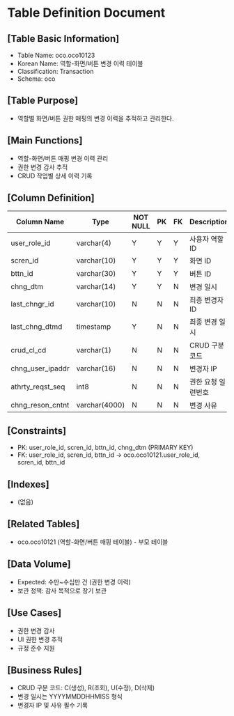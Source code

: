 # Table Definition Document

## [Table Basic Information]
- Table Name: oco.oco10123
- Korean Name: 역할-화면/버튼 변경 이력 테이블
- Classification: Transaction
- Schema: oco

## [Table Purpose]
- 역할별 화면/버튼 권한 매핑의 변경 이력을 추적하고 관리한다.

## [Main Functions]
- 역할-화면/버튼 매핑 변경 이력 관리
- 권한 변경 감사 추적
- CRUD 작업별 상세 이력 기록

## [Column Definition]

| Column Name | Type | NOT NULL | PK | FK | Description |
|-------------|------|----------|----|----|-------------|
| user_role_id | varchar(4) | Y | Y | Y | 사용자 역할 ID |
| scren_id | varchar(10) | Y | Y | Y | 화면 ID |
| bttn_id | varchar(30) | Y | Y | Y | 버튼 ID |
| chng_dtm | varchar(14) | Y | Y | N | 변경 일시 |
| last_chngr_id | varchar(10) | N | N | N | 최종 변경자 ID |
| last_chng_dtmd | timestamp | Y | N | N | 최종 변경 일시 |
| crud_cl_cd | varchar(1) | N | N | N | CRUD 구분 코드 |
| chng_user_ipaddr | varchar(16) | N | N | N | 변경자 IP |
| athrty_reqst_seq | int8 | N | N | N | 권한 요청 일련번호 |
| chng_reson_cntnt | varchar(4000) | N | N | N | 변경 사유 |

## [Constraints]
- PK: user_role_id, scren_id, bttn_id, chng_dtm (PRIMARY KEY)
- FK: user_role_id, scren_id, bttn_id → oco.oco10121.user_role_id, scren_id, bttn_id

## [Indexes]
- (없음)

## [Related Tables]
- oco.oco10121 (역할-화면/버튼 매핑 테이블) - 부모 테이블

## [Data Volume]
- Expected: 수만~수십만 건 (권한 변경 이력)
- 보관 정책: 감사 목적으로 장기 보관

## [Use Cases]
- 권한 변경 감사
- UI 권한 변경 추적
- 규정 준수 지원

## [Business Rules]
- CRUD 구분 코드: C(생성), R(조회), U(수정), D(삭제)
- 변경 일시는 YYYYMMDDHHMISS 형식
- 변경자 IP 및 사유 필수 기록 